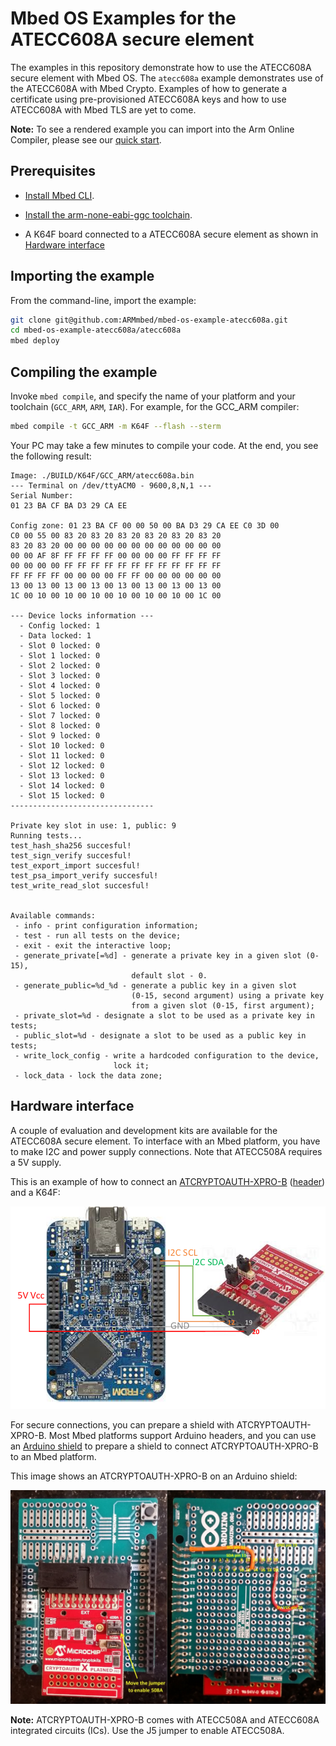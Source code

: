 # Mbed OS Examples for the ATECC608A secure element

The examples in this repository demonstrate how to use the ATECC608A secure element with Mbed OS. The `atecc608a` example demonstrates use of the ATECC608A with Mbed Crypto. Examples of how to generate a certificate using pre-provisioned ATECC608A keys and how to use ATECC608A with Mbed TLS are yet to come.

<span class="notes">**Note:** To see a rendered example you can import into the Arm Online Compiler, please see our [quick start](https://os.mbed.com/docs/mbed-os/latest/quick-start/online-with-the-online-compiler.html#importing-the-code).</span>

## Prerequisites

* [Install Mbed CLI](https://os.mbed.com/docs/mbed-os/latest/tools/installation-and-setup.html).

* [Install the arm-none-eabi-ggc toolchain](https://developer.arm.com/tools-and-software/open-source-software/developer-tools/gnu-toolchain/gnu-rm/downloads).

* A K64F board connected to a ATECC608A secure element as shown in [Hardware interface](#hardware-interface)


## Importing the example

From the command-line, import the example:

```sh
git clone git@github.com:ARMmbed/mbed-os-example-atecc608a.git
cd mbed-os-example-atecc608a/atecc608a
mbed deploy
```

## Compiling the example

Invoke `mbed compile`, and specify the name of your platform and your toolchain (`GCC_ARM`, `ARM`, `IAR`). For example, for the GCC_ARM compiler:

```sh
mbed compile -t GCC_ARM -m K64F --flash --sterm
```

Your PC may take a few minutes to compile your code. At the end, you see the following result:

```
Image: ./BUILD/K64F/GCC_ARM/atecc608a.bin
--- Terminal on /dev/ttyACM0 - 9600,8,N,1 ---
Serial Number:
01 23 BA CF BA D3 29 CA EE

Config zone: 01 23 BA CF 00 00 50 00 BA D3 29 CA EE C0 3D 00
C0 00 55 00 83 20 83 20 83 20 83 20 83 20 83 20
83 20 83 20 00 00 00 00 00 00 00 00 00 00 00 00
00 00 AF 8F FF FF FF FF 00 00 00 00 FF FF FF FF
00 00 00 00 FF FF FF FF FF FF FF FF FF FF FF FF
FF FF FF FF 00 00 00 00 FF FF 00 00 00 00 00 00
13 00 13 00 13 00 13 00 13 00 13 00 13 00 13 00
1C 00 10 00 10 00 10 00 10 00 10 00 10 00 1C 00

--- Device locks information ---
  - Config locked: 1
  - Data locked: 1
  - Slot 0 locked: 0
  - Slot 1 locked: 0
  - Slot 2 locked: 0
  - Slot 3 locked: 0
  - Slot 4 locked: 0
  - Slot 5 locked: 0
  - Slot 6 locked: 0
  - Slot 7 locked: 0
  - Slot 8 locked: 0
  - Slot 9 locked: 0
  - Slot 10 locked: 0
  - Slot 11 locked: 0
  - Slot 12 locked: 0
  - Slot 13 locked: 0
  - Slot 14 locked: 0
  - Slot 15 locked: 0
--------------------------------

Private key slot in use: 1, public: 9
Running tests...
test_hash_sha256 succesful!
test_sign_verify succesful!
test_export_import succesful!
test_psa_import_verify succesful!
test_write_read_slot succesful!


Available commands:
 - info - print configuration information;
 - test - run all tests on the device;
 - exit - exit the interactive loop;
 - generate_private[=%d] - generate a private key in a given slot (0-15),
                           default slot - 0.
 - generate_public=%d_%d - generate a public key in a given slot
                           (0-15, second argument) using a private key
                           from a given slot (0-15, first argument);
 - private_slot=%d - designate a slot to be used as a private key in tests;
 - public_slot=%d - designate a slot to be used as a public key in tests;
 - write_lock_config - write a hardcoded configuration to the device,
                       lock it;
 - lock_data - lock the data zone;
```

## Hardware interface

A couple of evaluation and development kits are available for the ATECC608A secure element.
To interface with an Mbed platform, you have to make I2C and power supply connections. Note that ATECC508A requires a 5V supply.

This is an example of how to connect an
[ATCRYPTOAUTH-XPRO-B](http://www.microchip.com/DevelopmentTools/ProductDetails.aspx?PartNO=ATCRYPTOAUTH-XPRO-B)
([header](http://ww1.microchip.com/downloads/en/DeviceDoc/CryptoAuth-XPRO-B_design_documentation.pdf))
and a K64F:

![ATCRYPTOAUTH-XPRO-B-K64F](ATCRYPTOAUTH-XPRO-B-K64F2.jpg)

For secure connections, you can prepare a shield with ATCRYPTOAUTH-XPRO-B. Most
Mbed platforms support Arduino headers, and you can use an [Arduino
shield](https://store.arduino.cc/usa/arduino-mega-proto-shield-rev3-pcb) to prepare a shield to connect ATCRYPTOAUTH-XPRO-B to an Mbed platform.

This image shows an ATCRYPTOAUTH-XPRO-B on an Arduino shield:

![ATCRYPTOAUTH-XPRO-B-Shield](ATCRYPTOAUTH-XPRO-B-Shield.jpg)

<span class="notes">**Note:** ATCRYPTOAUTH-XPRO-B comes with ATECC508A and ATECC608A integrated circuits (ICs). Use the J5 jumper to enable ATECC508A.</span>
